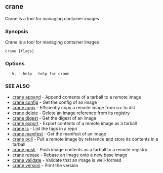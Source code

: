 ## crane

Crane is a tool for managing container images

### Synopsis

Crane is a tool for managing container images

```
crane [flags]
```

### Options

```
  -h, --help   help for crane
```

### SEE ALSO

* [crane append](crane_append.md)	 - Append contents of a tarball to a remote image
* [crane config](crane_config.md)	 - Get the config of an image
* [crane copy](crane_copy.md)	 - Efficiently copy a remote image from src to dst
* [crane delete](crane_delete.md)	 - Delete an image reference from its registry
* [crane digest](crane_digest.md)	 - Get the digest of an image
* [crane export](crane_export.md)	 - Export contents of a remote image as a tarball
* [crane ls](crane_ls.md)	 - List the tags in a repo
* [crane manifest](crane_manifest.md)	 - Get the manifest of an image
* [crane pull](crane_pull.md)	 - Pull a remote image by reference and store its contents in a tarball
* [crane push](crane_push.md)	 - Push image contents as a tarball to a remote registry
* [crane rebase](crane_rebase.md)	 - Rebase an image onto a new base image
* [crane validate](crane_validate.md)	 - Validate that an image is well-formed
* [crane version](crane_version.md)	 - Print the version

